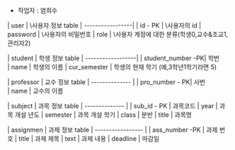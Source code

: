 - 작업자 : 염희수


| user             |     \사용자 정보 table
| -----------------|
| id - PK          |     \사용자의 id
| password         |     \사용자의 비밀번호
| role             |     \사용자 계정에 대한 분류(학생0,교수&조교1,관리자2)



| student           |     학생 정보 table
| ------------------|
| student_number -PK|     학번     
| name              |     학생의 이름
| cur_semester      |     학생의 현재 학기 (예,3학년1학기라면 5)


| professor      |        교수 정보 table
| -------------- |
| pro_number - PK|        사번       
| name           |        교수의 이름



| subject        |        과목 정보 table
| -------------- |
| sub_id  - PK   |        과목코드
| year           |        과목 개설 년도
| semester       |        과목 개설 학기
| class          |        분반
| title          |        과목명



| assignmen         |     과제 정보 table
| ----------------- |
| ass_number -PK    |     과제 번호
| title             |     과제 제목
| text              |     과제 내용
| deadline          |     마감일


